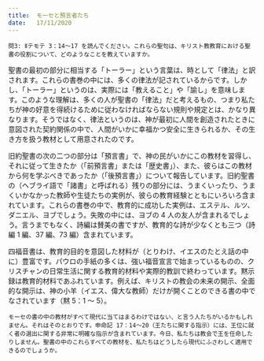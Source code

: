 ```yaml
---
title:  モーセと預言者たち
date:   17/11/2020
---
```


`問3: Ⅱテモテ 3：14～17 を読んでください。これらの聖句は、キリスト教教育における聖書の役割について、どのようなことを教えていますか。`

聖書の最初の部分に相当する「トーラー」という言葉は、時として「律法」と訳されます。これらの書巻の中には、多くの律法が記されているからです。しかし、「トーラー」というのは、実際には「教えること」や「諭し」を意味します。このような理解は、多くの人が聖書の「律法」だと考えるもの、つまり私たちが神の好意を得続けるために従わなければならない規則や規定とは、かなり異なります。そうではなく、律法というのは、神が最初に人間を創造されたときに意図された契約関係の中で、人間がいかに幸福かつ安全に生きられるか、その生き方を扱う教材として用意されたのです。

旧約聖書の次の二つの部分は「預言書」で、神の民がいかにこの教材を習得し、それに従って生きたか（「前預言書」または「歴史書」）、また、彼らはこの教材から何を学ぶべきであったか（「後預言書」）について報告しています。旧約聖書の（ヘブライ語で「諸書」と呼ばれる）残りの部分には、うまくいったり、うまくいかなかった教師や生徒たちの実例が、彼らの教育経験とともにいろいろ含まれています。これらの書巻の中で、教育的に成功した実例は、エステル、ルツ、ダニエル、ヨブでしょう。失敗の中には、ヨブの 4 人の友人が含まれるでしょう。言うまでもなく、詩編は賛美の書ですが、教育的な詩が少なくとも三つ（詩編 1 編、37 編、73 編）含まれています。

四福音書は、教育的目的を意図した材料が（とりわけ、イエスのたとえ話の中に）豊富です。パウロの手紙の多くは、強い福音宣言で始まっているものの、クリスチャンの日常生活に関する教育的材料や実際的教訓で終わっています。黙示録は教育的材料であふれています。例えば、キリストの教会の未来の開示、全面的な開示は、神の小羊（イエス、偉大な教師）だけが開くことのできる書の中でなされています（黙 5：1 ～ 5）。

`モーセの書の中の教材がすべて現代に当てはまるわけではない、と言う人たちがいるかもしれません。それはそのとおりです。申命記 17：14～20（王たちに関する指示）には、王位に就く者の選出に関する非常に明確な指示が含まれています。今日、私たちは教会で王を任命したりしません。聖書の中のこれらすべての教材を、私たちはどうしたら現代にふさわしく適用できるのでしょうか。`